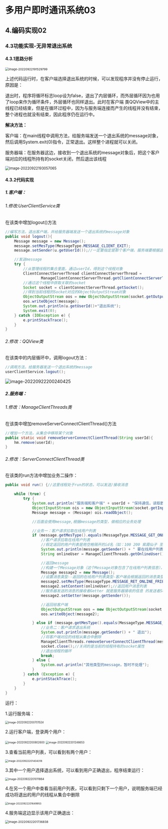 # 多用户即时通讯系统03

## 4.编码实现02

### 4.3功能实现-无异常退出系统

#### 4.3.1思路分析

<img src="https://liyuelian.oss-cn-shenzhen.aliyuncs.com/imgs/image-20220922191529799.png" alt="image-20220922191529799" style="zoom:67%;" />

上述代码运行时，在客户端选择退出系统的时候，可以发现程序并没有停止运行，原因是：

退出时，程序将循环标志loop设为false，退出了内层循环，而外层循环因为也用了loop来作为循环条件，外层循环也同样退出。此时在客户端 类QQView中的主线程已经结束，但是在循环过程中，因为与服务端连接而产生的线程并没有结束，整个进程也就没有结束，因此程序仍在运行中。

**解决方法：**

客户端：在main线程中调用方法，给服务端发送一个退出系统的message对象，然后调用System.exit(0)指令，正常退出。这样整个进程就可以关闭。

服务器端：在服务器这边，接收到一个退出系统的message对象后，把这个客户端对应的线程所持有的socket关闭，然后退出该线程

<img src="https://liyuelian.oss-cn-shenzhen.aliyuncs.com/imgs/image-20220922193057065.png" alt="image-20220922193057065" style="zoom:80%;" />



#### 4.3.2代码实现

##### 1.客户端：

###### 1.修改:UserClientService类

在该类中增加logout()方法

```java
//编写方法，退出客户端，并给服务器端发送一个退出系统的message对象
public void logout(){
    Message message = new Message();
    message.setMesType(MessageType.MESSAGE_CLIENT_EXIT);
    message.setSender(u.getUserId());//一定要指定是那个客户端，服务端要根据这个userId移除集合中的线程

    //发送message
    try {
        //从管理线程的集合里面，通过userId，得到这个线程对象
        ClientConnectServerThread clientConnectServerThread =
                ManageClientConnectServerThread.getClientConnectServerThread(u.getUserId());
        //通过这个线程中获取关联的socket
        Socket socket = clientConnectServerThread.getSocket();
        //得到当前线程的Socket对应的ObjectOutputStream对象
        ObjectOutputStream oos = new ObjectOutputStream(socket.getOutputStream());
        oos.writeObject(message);
        System.out.println(u.getUserId()+"退出系统");
        System.exit(0);
    } catch (IOException e) {
        e.printStackTrace();
    }
}
```

###### 2.修改：QQView类

在该类中的内层循环中，调用logout方法：

```java
//调用方法，给服务器发送一个退出系统的message
userClientService.logout();
```

![image-20220922200240425](https://liyuelian.oss-cn-shenzhen.aliyuncs.com/imgs/image-20220922200240425.png)



##### 2.服务端：

###### 1.修改：ManageClientThreads类

在该类中增加removeServerConnectClientThread()方法

```java
//增加一个方法，从集合中移除某个对象
public static void removeServerConnectClientThread(String userId){
    hm.remove(userId);
}
```

###### 2.修改：ServerConnectClientThread类

在该类的run方法中增加业务二操作：

```java
public void run() {//这里线程处于run的状态，可以发送/接收消息

    while (true) {
        try {
            System.out.println("服务端和客户端" + userId + "保持通信，读取数据...");
            ObjectInputStream ois = new ObjectInputStream(socket.getInputStream());
            Message message = (Message) ois.readObject();

            //后面会使用message,根据message的类型，做相应的业务处理

            //业务一：客户请求拉取在线用户列表
            if (message.getMesType().equals(MessageType.MESSAGE_GET_ONLINE_FRIEND)) {
                //客户请求拉取在线用户列表
                //假定返回的用户列表是用空格隔开的id名（如：100 200 紫霞仙子 至尊宝 唐僧）
                System.out.println(message.getSender() + " 要在线用户列表");
                String onlineUser = ManageClientThreads.getOnlineUser();

                //返回message
                //构建一个Message对象（这个Message对象包含了在线用户列表信息），返回给客户端
                Message message2 = new Message();
                //设置消息类型--返回的在线用户列表类型-客户端会根据返回的消息类型来进行相应的业务处理
                message2.setMesType(MessageType.MESSAGE_RET_ONLINE_FRIEND);
                message2.setContent(onlineUser);//返回用户消息列表
                //服务器发送的消息的接收者Getter 就是服务器接收的信息 的发送者Sender
                message2.setGetter(message.getSender());

                //返回给客户端
                ObjectOutputStream oos = new ObjectOutputStream(socket.getOutputStream());
                oos.writeObject(message2);

            } else if (message.getMesType().equals(MessageType.MESSAGE_CLIENT_EXIT)) {
                //业务二：客户请求退出系统
                System.out.println(message.getSender() + " 退出");
                //将客户端对应的线程从集合中删除
                ManageClientThreads.removeServerConnectClientThread(message.getSender());
                socket.close();//关闭的是当前的线程持有的socket属性
                //退出线程的循环
                break;
            } else {
                System.out.println("其他类型的message，暂时不处理");
            }
        } catch (Exception e) {
            e.printStackTrace();
        }
    }
}
```

运行：

1.运行服务端：

<img src="https://liyuelian.oss-cn-shenzhen.aliyuncs.com/imgs/image-20220922200701524.png" alt="image-20220922200701524" style="zoom:60%;" />

2.运行客户端，登录两个用户：

<img src="https://liyuelian.oss-cn-shenzhen.aliyuncs.com/imgs/image-20220922200802600.png" alt="image-20220922200802600" style="zoom:60%;" />

<img src="https://liyuelian.oss-cn-shenzhen.aliyuncs.com/imgs/image-20220922201246653.png" alt="image-20220922201246653" style="zoom:60%;" />

3.查看当前用户列表，可以看到有两个用户：

<img src="https://liyuelian.oss-cn-shenzhen.aliyuncs.com/imgs/image-20220922201404318.png" alt="image-20220922201404318" style="zoom:58%;" />

3.其中一个用户选择退出系统，可以看到用户正确退出，程序结束运行：

<img src="https://liyuelian.oss-cn-shenzhen.aliyuncs.com/imgs/image-20220922201011864.png" alt="image-20220922201011864" style="zoom:62%;" />

4.在另一个用户中查看当前用户列表，可以看到只剩下一个用户，说明服务端已经成功将退出的用户的线程从集合中删除

<img src="https://liyuelian.oss-cn-shenzhen.aliyuncs.com/imgs/image-20220922201649953.png" alt="image-20220922201649953" style="zoom:56%;" />

4.服务端这边显示该用户正确退出：

<img src="https://liyuelian.oss-cn-shenzhen.aliyuncs.com/imgs/image-20220922201736838.png" alt="image-20220922201736838" style="zoom:67%;" />

